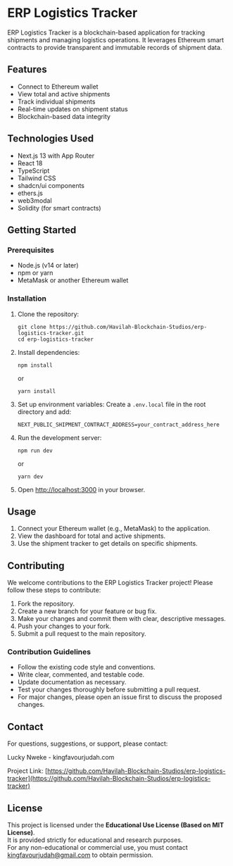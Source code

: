 # ERP Logistics Tracker

ERP Logistics Tracker is a blockchain-based application for tracking shipments and managing logistics operations. It leverages Ethereum smart contracts to provide transparent and immutable records of shipment data.

## Features

- Connect to Ethereum wallet
- View total and active shipments
- Track individual shipments
- Real-time updates on shipment status
- Blockchain-based data integrity

## Technologies Used

- Next.js 13 with App Router
- React 18
- TypeScript
- Tailwind CSS
- shadcn/ui components
- ethers.js
- web3modal
- Solidity (for smart contracts)

## Getting Started

### Prerequisites

- Node.js (v14 or later)
- npm or yarn
- MetaMask or another Ethereum wallet

### Installation

1. Clone the repository:
   ```
   git clone https://github.com/Havilah-Blockchain-Studios/erp-logistics-tracker.git
   cd erp-logistics-tracker
   ```

2. Install dependencies:
   ```
   npm install
   ```
   or
   ```
   yarn install
   ```

3. Set up environment variables:
   Create a `.env.local` file in the root directory and add:
   ```
   NEXT_PUBLIC_SHIPMENT_CONTRACT_ADDRESS=your_contract_address_here
   ```

4. Run the development server:
   ```
   npm run dev
   ```
   or
   ```
   yarn dev
   ```

5. Open [http://localhost:3000](http://localhost:3000) in your browser.

## Usage

1. Connect your Ethereum wallet (e.g., MetaMask) to the application.
2. View the dashboard for total and active shipments.
3. Use the shipment tracker to get details on specific shipments.

## Contributing

We welcome contributions to the ERP Logistics Tracker project! Please follow these steps to contribute:

1. Fork the repository.
2. Create a new branch for your feature or bug fix.
3. Make your changes and commit them with clear, descriptive messages.
4. Push your changes to your fork.
5. Submit a pull request to the main repository.

### Contribution Guidelines

- Follow the existing code style and conventions.
- Write clear, commented, and testable code.
- Update documentation as necessary.
- Test your changes thoroughly before submitting a pull request.
- For major changes, please open an issue first to discuss the proposed changes.

## Contact

For questions, suggestions, or support, please contact:

Lucky Nweke - kingfavourjudah.com

Project Link: [https://github.com/Havilah-Blockchain-Studios/erp-logistics-tracker](https://github.com/Havilah-Blockchain-Studios/erp-logistics-tracker)

## License
This project is licensed under the **Educational Use License (Based on MIT License)**.  
It is provided strictly for educational and research purposes.  
For any non-educational or commercial use, you must contact kingfavourjudah@gmail.com to obtain permission.
